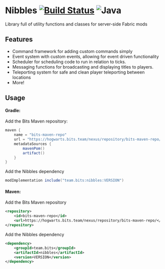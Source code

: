 
# Nibbles [![Build Status](https://jenkins.bits.team/job/Bits/job/Nibbles/job/master/badge/icon)](https://jenkins.bits.team/job/Bits/job/Nibbles/job/master/) ![Java](https://img.shields.io/badge/java-%23ED8B00.svg?style=for-the-badge&logo=java&logoColor=white) 

Library full of utility functions and classes for server-side Fabric mods

## Features

- Command framework for adding custom commands simply
- Event system with custom events, allowing for event driven functionality
- Scheduler for scheduling code to run in relation to ticks.
- Messaging functions for broadcasting and displaying titles to players.
- Teleporting system for safe and clean player teleporting between locations
- More!


## Usage

#### Gradle:

Add the Bits Maven repository:

```groovy
maven {
    name = "bits-maven-repo"
    url = "https://hogwarts.bits.team/nexus/repository/bits-maven-repo/"
    metadataSources {
        mavenPom()
        artifact()
    }
}
```

Add the Nibbles dependency

```groovy
modImplementation include("team.bits:nibbles:VERSION")
```

#### Maven:

Add the Bits Maven repository

```xml
<repository>
    <id>bits-maven-repo</id>
    <url>https://hogwarts.bits.team/nexus/repository/bits-maven-repo/</url>
</repository>
```

Add the Nibbles dependency

```xml
<dependency>
    <groupId>team.bits</groupId>
    <artifactId>nibbles</artifactId>
    <version>VERSION</version>
</dependency>
```
